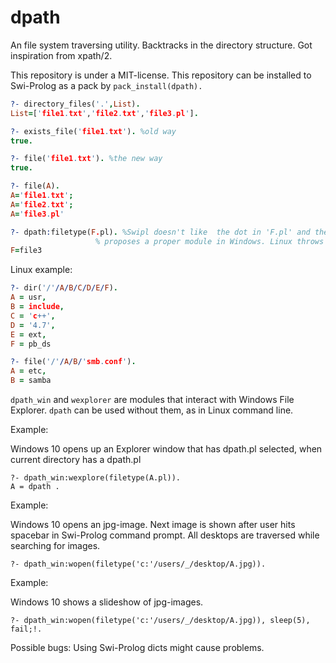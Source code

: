# dpath 

An file system traversing utility. Backtracks in the directory structure. Got inspiration from xpath/2.

This repository is under a MIT-license. 
This repository can be installed to Swi-Prolog as a pack by `pack_install(dpath).` 

``` prolog
?- directory_files('.',List).
List=['file1.txt','file2.txt','file3.pl'].
```

``` prolog
?- exists_file('file1.txt'). %old way
true.
```

``` prolog
?- file('file1.txt'). %the new way
true.
```

``` prolog
?- file(A).
A='file1.txt';
A='file2.txt';
A='file3.pl'
```

``` prolog
?- dpath:filetype(F.pl). %Swipl doesn't like  the dot in 'F.pl' and the Do What I Mean 
                   % proposes a proper module in Windows. Linux throws a error
F=file3
```

Linux example:
``` prolog
?- dir('/'/A/B/C/D/E/F).
A = usr,
B = include,
C = 'c++',
D = '4.7',
E = ext,
F = pb_ds
```

``` prolog
?- file('/'/A/B/'smb.conf').
A = etc,
B = samba 
```

`dpath_win` and `wexplorer` are modules that interact with Windows File Explorer. 
`dpath` can be used without them, as in Linux command line.

Example: 

Windows 10 opens up an Explorer window that has dpath.pl selected, when current
directory has a dpath.pl
```
?- dpath_win:wexplore(filetype(A.pl)).
A = dpath .
``` 

Example:

Windows 10 opens an jpg-image.  Next image is shown after user hits spacebar in Swi-Prolog command prompt. 
All desktops are traversed while searching for images. 
```
?- dpath_win:wopen(filetype('c:'/users/_/desktop/A.jpg)).
```

Example:

Windows 10 shows a slideshow of jpg-images.  
```
?- dpath_win:wopen(filetype('c:'/users/_/desktop/A.jpg)), sleep(5), fail;!.
```

Possible bugs: Using Swi-Prolog dicts might cause problems.
